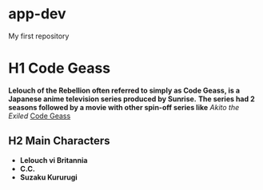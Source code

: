 # app-dev
My first repository
# H1 Code Geass
**Lelouch of the Rebellion often referred to simply as Code Geass, is a Japanese anime television series produced by Sunrise.**
**The series had 2 seasons followed by a movie with other spin-off series like** *Akito the Exiled*
	[Code Geass](https://en.wikipedia.org/wiki/Code_Geass)
## H2 Main Characters
- **Lelouch vi Britannia**
- **C.C.**
- **Suzaku Kururugi**
